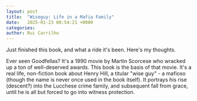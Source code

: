 ```yaml
---
layout: post
title:  "Wiseguy: Life in a Mafia Family"
date:   2025-01-23 00:54:21 +0000
categories: 
author: Rui Carrilho
---
```


Just finished this book, and what a ride it's been. Here's my thoughts.

Ever seen Goodfellas? It's a 1990 movie by Martin Scorcese who wracked up a ton of well-deserved awards. This book is the basis of that movie. It's a real life, non-fiction book about Henry Hill, a titular "wise guy" - a mafioso (though the name is never once used in the book itself). It portrays his rise (descent?) into the Lucchese crime family, and subsequent fall from grace, until he is all but forced to go into witness protection.

